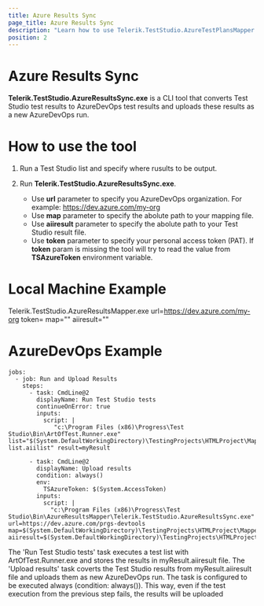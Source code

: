 ```yaml
---
title: Azure Results Sync
page_title: Azure Results Sync
description: "Learn how to use Telerik.TestStudio.AzureTestPlansMapper.exe to create mappings between Test Studio tests and AzureDevOps test cases."
position: 2
---
```


# Azure Results Sync

**Telerik.TestStudio.AzureResultsSync.exe** is a CLI tool that converts Test Studio test results to AzureDevOps test results and uploads these results as a new AzureDevOps run.

# How to use the tool

1. Run a Test Studio list and specify where rusults to be output.

1. Run **Telerik.TestStudio.AzureResultsSync.exe**. 
	- Use **url** parameter to specify you AzureDevOps organization. For example: https://dev.azure.com/my-org
    - Use **map** parameter to specify the abolute path to your mapping file.
    - Use **aiiresult** parameter to specify the abolute path to your Test Studio result file.
    - Use **token** parameter to specify your personal access token (PAT). If **token** param is missing the tool will try to read the value from **TSAzureToken** environment variable. 


# Local Machine Example

Telerik.TestStudio.AzureResultsMapper.exe url=https://dev.azure.com/my-org token=<MY-TOKEN> map="<PATH-MAPPING-FILE>" aiiresult="<PATH-MAPPING-FILE>"

# AzureDevOps Example

```
jobs:
  - job: Run and Upload Results
    steps:
      - task: CmdLine@2
        displayName: Run Test Studio tests
        continueOnError: true
        inputs:
          script: |
             "c:\Program Files (x86)\Progress\Test Studio\Bin\ArtOfTest.Runner.exe" list="$(System.DefaultWorkingDirectory)\TestingProjects\HTMLProject\MapperPipeline\TestLists\mixed list.aiilist" result=myResult

      - task: CmdLine@2
        displayName: Upload results
        condition: always()
        env:
          TSAzureToken: $(System.AccessToken)
        inputs:
          script: |
            "c:\Program Files (x86)\Progress\Test Studio\Bin\AzureResultsMapper\Telerik.TestStudio.AzureResultsSync.exe" url=https://dev.azure.com/prgs-devtools map=$(System.DefaultWorkingDirectory)\TestingProjects\HTMLProject\MapperPipeline\AzDoMap.tsazdo aiiresult=$(System.DefaultWorkingDirectory)\TestingProjects\HTMLProject\MapperPipeline\Results\myResult.aiiresult

```

The 'Run Test Studio tests' task executes a test list with ArtOfTest.Runner.exe and stores the results in myResult.aiiresult file.
The 'Upload results' task coverts the Test Studio results from myResult.aiiresult file and uploads them as new AzureDevOps run. The task is configured to be executed always (condition: always()). This way, even if the test execution from the previous step fails, the results will be uploaded